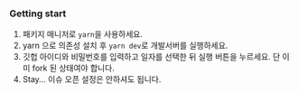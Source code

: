 ### Getting start

1. 패키지 매니저로 `yarn`을 사용하세요.
2. yarn 으로 의존성 설치 후 `yarn dev`로 개발서버를 실행하세요.
3. 깃헙 아이디와 비밀번호를 입력하고 일자를 선택한 뒤 실행 버튼을 누르세요. 단 이미 fork 된 상태여야 합니다.
4. Stay... 이슈 오픈 설정은 안하셔도 됩니다.